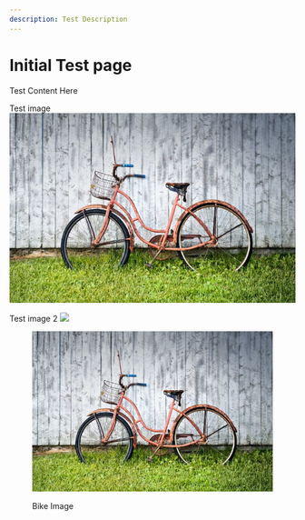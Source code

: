 ```yaml
---
description: Test Description
---
```


# Initial Test page

Test Content Here

Test image ![](https://raw.githubusercontent.com/Librry/Test/main/images/bike.jpg)


Test image 2 ![](https://raw.githubusercontent.com/94409858/2a9c7bc7-7883-41e1-8f4d-9472f1211654.jpg)



<figure><img src="https://raw.githubusercontent.com/Librry/Test/main/images/bike.jpg" alt=""><figcaption><p>Bike Image</p></figcaption></figure>



